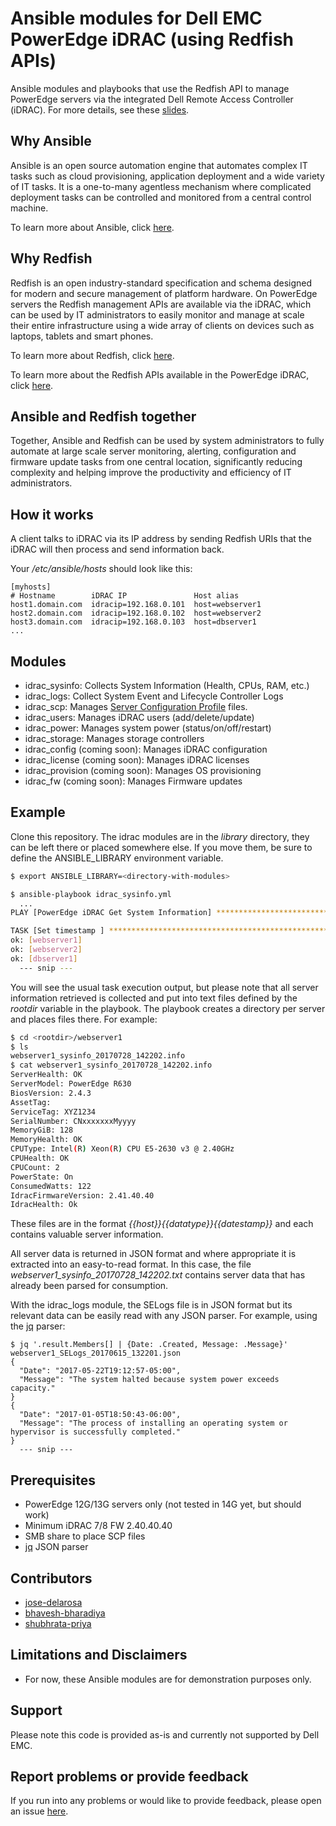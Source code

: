 # Ansible modules for Dell EMC PowerEdge iDRAC (using Redfish APIs)

Ansible modules and playbooks that use the Redfish API to manage PowerEdge servers via the integrated Dell Remote Access Controller (iDRAC). For more details, see these [slides](https://www.slideshare.net/JoseDeLaRosa7/s111013-delarosa).

## Why Ansible

Ansible is an open source automation engine that automates complex IT tasks such as cloud provisioning, application deployment and a wide variety of IT tasks. It is a one-to-many agentless mechanism where complicated deployment tasks can be controlled and monitored from a central control machine.

To learn more about Ansible, click [here](http://docs.ansible.com/).

## Why Redfish

Redfish is an open industry-standard specification and schema designed for modern and secure management of platform hardware. On PowerEdge servers the Redfish management APIs are available via the iDRAC, which can be used by IT administrators to easily monitor and manage at scale their entire infrastructure using a wide array of clients on devices such as laptops, tablets and smart phones. 

To learn more about Redfish, click [here](https://www.dmtf.org/standards/redfish).

To learn more about the Redfish APIs available in the PowerEdge iDRAC, click [here](http://en.community.dell.com/techcenter/extras/m/white_papers/20443207).

## Ansible and Redfish together

Together, Ansible and Redfish can be used by system administrators to fully automate at large scale server monitoring, alerting, configuration and firmware update tasks from one central location, significantly reducing complexity and helping improve the productivity and efficiency of IT administrators.

## How it works

A client talks to iDRAC via its IP address by sending Redfish URIs that the iDRAC will then process and send information back.

Your */etc/ansible/hosts* should look like this:

```
[myhosts]
# Hostname        iDRAC IP               Host alias
host1.domain.com  idracip=192.168.0.101  host=webserver1
host2.domain.com  idracip=192.168.0.102  host=webserver2
host3.domain.com  idracip=192.168.0.103  host=dbserver1
...
```

## Modules

  - idrac_sysinfo: Collects System Information (Health, CPUs, RAM, etc.)
  - idrac_logs: Collect System Event and Lifecycle Controller Logs
  - idrac_scp: Manages [Server Configuration Profile](http://en.community.dell.com/techcenter/extras/m/white_papers/20269601) files.
  - idrac_users: Manages iDRAC users (add/delete/update)
  - idrac_power: Manages system power (status/on/off/restart)
  - idrac_storage: Manages storage controllers
  - idrac_config (coming soon): Manages iDRAC configuration
  - idrac_license (coming soon): Manages iDRAC licenses
  - idrac_provision (coming soon): Manages OS provisioning
  - idrac_fw (coming soon): Manages Firmware updates

## Example

Clone this repository. The idrac modules are in the *library* directory, they can be left there or placed somewhere else. If you move them, be sure to define the ANSIBLE_LIBRARY environment variable.

```bash
$ export ANSIBLE_LIBRARY=<directory-with-modules>

$ ansible-playbook idrac_sysinfo.yml
  ...
PLAY [PowerEdge iDRAC Get System Information] **********************************

TASK [Set timestamp ] **********************************************************
ok: [webserver1]
ok: [webserver2]
ok: [dbserver1]
  --- snip ---
```

You will see the usual task execution output, but please note that all server information retrieved is collected and put into text files defined by the *rootdir* variable in the playbook. The playbook creates a directory per server and places files there. For example:

```bash
$ cd <rootdir>/webserver1
$ ls
webserver1_sysinfo_20170728_142202.info
$ cat webserver1_sysinfo_20170728_142202.info
ServerHealth: OK
ServerModel: PowerEdge R630
BiosVersion: 2.4.3
AssetTag:
ServiceTag: XYZ1234
SerialNumber: CNxxxxxxxMyyyy
MemoryGiB: 128
MemoryHealth: OK
CPUType: Intel(R) Xeon(R) CPU E5-2630 v3 @ 2.40GHz
CPUHealth: OK
CPUCount: 2
PowerState: On
ConsumedWatts: 122
IdracFirmwareVersion: 2.41.40.40
IdracHealth: Ok
```

These files are in the format *{{host}}_{{datatype}}_{{datestamp}}* and each contains valuable server information. 

All server data is returned in JSON format and where appropriate it is extracted into an easy-to-read format. In this case, the file *webserver1_sysinfo_20170728_142202.txt* contains server data that has already been parsed for consumption.

With the idrac_logs module, the SELogs file is in JSON format but its relevant data can be easily read with any JSON parser. For example, using the [jq](https://stedolan.github.io/jq/) parser:

```
$ jq '.result.Members[] | {Date: .Created, Message: .Message}' webserver1_SELogs_20170615_132201.json
{
  "Date": "2017-05-22T19:12:57-05:00",
  "Message": "The system halted because system power exceeds capacity."
}
{
  "Date": "2017-01-05T18:50:43-06:00",
  "Message": "The process of installing an operating system or hypervisor is successfully completed."
}
  --- snip ---

```

## Prerequisites

  - PowerEdge 12G/13G servers only (not tested in 14G yet, but should work)
  - Minimum iDRAC 7/8 FW 2.40.40.40
  - SMB share to place SCP files
  - [jq](https://stedolan.github.io/jq/) JSON parser

## Contributors

  - [jose-delarosa](https://github.com/jose-delarosa)
  - [bhavesh-bharadiya](https://github.com/bhavesh-bharadiya)
  - [shubhrata-priya](https://github.com/shubhrata-priya)

## Limitations and Disclaimers

  - For now, these Ansible modules are for demonstration purposes only.

## Support

Please note this code is provided as-is and currently not supported by Dell EMC.

## Report problems or provide feedback

If you run into any problems or would like to provide feedback, please open an issue [here](https://github.com/dell/idrac-ansible-module/issues).

